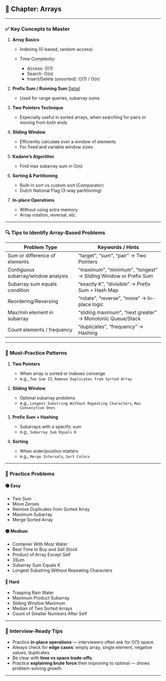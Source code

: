 ## 📘 **Chapter: Arrays**

---

### ✅ **Key Concepts to Master**

1. **Array Basics** 

    * Indexing (0-based, random access)
    * Time Complexity:

        * Access: O(1)
        * Search: O(n)
        * Insert/Delete (unsorted): O(1) / O(n)

2. **Prefix Sum / Running Sum** [Detail](Prefix_Sum/Explanation.md)

    * Used for range queries, subarray sums

3. **Two Pointers Technique**

    * Especially useful in sorted arrays, when searching for pairs or moving from both ends

4. **Sliding Window**

    * Efficiently calculate over a window of elements
    * For fixed and variable window sizes

5. **Kadane’s Algorithm**

    * Find max subarray sum in O(n)

6. **Sorting & Partitioning**

    * Built-in sort vs custom sort (Comparator)
    * Dutch National Flag (3-way partitioning)

7. **In-place Operations**

    * Without using extra memory
    * Array rotation, reversal, etc.

---

### 🔍 **Tips to Identify Array-Based Problems**

| Problem Type                        | Keywords / Hints                                               |
| ----------------------------------- | -------------------------------------------------------------- |
| Sum or difference of elements       | “target”, “sum”, “pair” → Two Pointers                         |
| Contiguous subarray/window analysis | “maximum”, “minimum”, “longest” → Sliding Window or Prefix Sum |
| Subarray sum equals condition       | “exactly K”, “divisible” → Prefix Sum + Hash Map               |
| Reordering/Reversing                | “rotate”, “reverse”, “move” → In-place logic                   |
| Max/min element in subarray         | “sliding maximum”, “next greater” → Monotonic Queue/Stack      |
| Count elements / frequency          | “duplicates”, “frequency” → Hashing                            |

---

### 🧠 **Must-Practice Patterns**

1. **Two Pointers**

    * When array is sorted or indexes converge
    * e.g., `Two Sum II`, `Remove Duplicates from Sorted Array`

2. **Sliding Window**

    * Optimal subarray problems
    * e.g., `Longest Substring Without Repeating Characters`, `Max Consecutive Ones`

3. **Prefix Sum + Hashing**

    * Subarrays with a specific sum
    * e.g., `Subarray Sum Equals K`

4. **Sorting**

    * When order/position matters
    * e.g., `Merge Intervals`, `Sort Colors`

---

### 💯 **Practice Problems**

#### 🟢 Easy

* Two Sum
* Move Zeroes
* Remove Duplicates from Sorted Array
* Maximum Subarray
* Merge Sorted Array

#### 🟡 Medium

* Container With Most Water
* Best Time to Buy and Sell Stock
* Product of Array Except Self
* 3Sum
* Subarray Sum Equals K
* Longest Substring Without Repeating Characters

#### 🔴 Hard

* Trapping Rain Water
* Maximum Product Subarray
* Sliding Window Maximum
* Median of Two Sorted Arrays
* Count of Smaller Numbers After Self

---

### 📌 **Interview-Ready Tips**

* Practice **in-place operations** — interviewers often ask for O(1) space.
* Always check for **edge cases**: empty array, single element, negative values, duplicates.
* Be clear with **time vs space trade-offs**.
* Practice **explaining brute force** then improving to optimal — shows problem-solving growth.

---